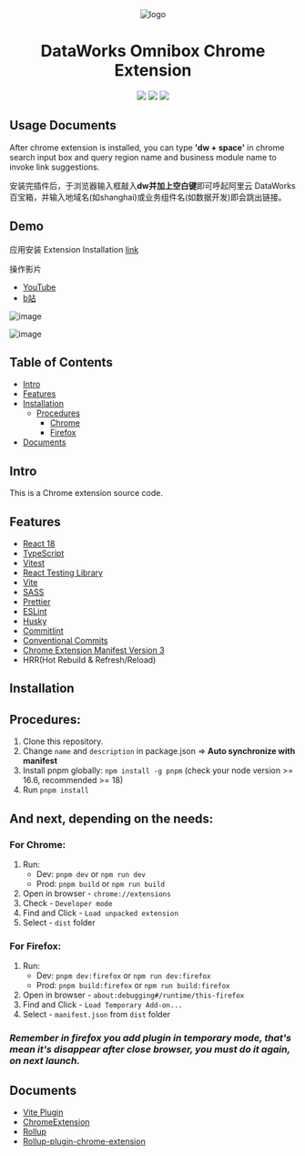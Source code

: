 <div align="center">
<img src="https://img.alicdn.com/imgextra/i2/O1CN01KUv2zl1p8K04wd4oS_!!6000000005315-2-tps-225-225.png" alt="logo"/>
<h1>DataWorks Omnibox Chrome Extension</h1>

![](https://img.shields.io/badge/React-61DAFB?style=flat-square&logo=react&logoColor=black)
![](https://img.shields.io/badge/Typescript-3178C6?style=flat-square&logo=typescript&logoColor=white)
![](https://badges.aleen42.com/src/vitejs.svg)

</div>

## Usage Documents

After chrome extension is installed, you can type <strong>'dw + space'</strong> in chrome search input box and query region name and business module name to invoke link suggestions.

安装完插件后，于浏览器输入框敲入<strong>dw并加上空白键</strong>即可呼起阿里云 DataWorks 百宝箱，并输入地域名(如shanghai)或业务组件名(如数据开发)即会跳出链接。

## Demo

应用安装 Extension Installation [link](https://chromewebstore.google.com/detail/dataworks-omnibox/mjngpogaeklgffofekjdmenbjjoiioim?hl=en)

操作影片
- [YouTube](https://www.youtube.com/watch?v=_78PWkAUXdQ)
- [b站](https://www.bilibili.com/video/BV12w411G7sB/)

![image](https://img.alicdn.com/imgextra/i4/O1CN01txFdmF1jVKCaNztSW_!!6000000004553-0-tps-1222-912.jpg)

![image](https://img.alicdn.com/imgextra/i1/O1CN01ytLrqa1OkLFza9MNi_!!6000000001743-0-tps-1110-502.jpg)


## Table of Contents

- [Intro](#intro)
- [Features](#features)
- [Installation](#installation)
    - [Procedures](#procedures)
        - [Chrome](#chrome)
        - [Firefox](#firefox)
- [Documents](#documents)

## Intro <a name="intro"></a>

This is a Chrome extension source code.

## Features <a name="features"></a>

- [React 18](https://reactjs.org/)
- [TypeScript](https://www.typescriptlang.org/)
- [Vitest](https://vitest.dev/)
- [React Testing Library](https://testing-library.com/docs/react-testing-library/intro/)
- [Vite](https://vitejs.dev/)
- [SASS](https://sass-lang.com/)
- [Prettier](https://prettier.io/)
- [ESLint](https://eslint.org/)
- [Husky](https://typicode.github.io/husky/getting-started.html#automatic-recommended)
- [Commitlint](https://commitlint.js.org/#/guides-local-setup?id=install-commitlint)
- [Conventional Commits](https://www.conventionalcommits.org/en/v1.0.0/#summary)
- [Chrome Extension Manifest Version 3](https://developer.chrome.com/docs/extensions/mv3/intro/)
- HRR(Hot Rebuild & Refresh/Reload)

## Installation <a name="installation"></a>

## Procedures: <a name="procedures"></a>

1. Clone this repository.
2. Change `name` and `description` in package.json => **Auto synchronize with manifest**
3. Install pnpm globally: `npm install -g pnpm` (check your node version >= 16.6, recommended >= 18)
4. Run `pnpm install`

## And next, depending on the needs:

### For Chrome: <a name="chrome"></a>

1. Run:
    - Dev: `pnpm dev` or `npm run dev`
    - Prod: `pnpm build` or `npm run build`
2. Open in browser - `chrome://extensions`
3. Check - `Developer mode`
4. Find and Click - `Load unpacked extension`
5. Select - `dist` folder

### For Firefox: <a name="firefox"></a>

1. Run:
    - Dev: `pnpm dev:firefox` or `npm run dev:firefox`
    - Prod: `pnpm build:firefox` or `npm run build:firefox`
2. Open in browser - `about:debugging#/runtime/this-firefox`
3. Find and Click - `Load Temporary Add-on...`
4. Select - `manifest.json` from `dist` folder

### <i>Remember in firefox you add plugin in temporary mode, that's mean it's disappear after close browser, you must do it again, on next launch.</i>

## Documents <a name="documents"></a>

- [Vite Plugin](https://vitejs.dev/guide/api-plugin.html)
- [ChromeExtension](https://developer.chrome.com/docs/extensions/mv3/)
- [Rollup](https://rollupjs.org/guide/en/)
- [Rollup-plugin-chrome-extension](https://www.extend-chrome.dev/rollup-plugin)


